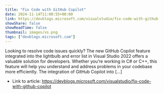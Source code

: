 ```yaml
---
title: "Fix Code with GitHub Copilot"
date: 2024-11-14T11:00:55+00:00
link: https://devblogs.microsoft.com/visualstudio/fix-code-with-github-copilot
showShare: false
showReadTime: false
thumbnail: images/vs.png
tags: ["devblogs.microsoft.com"]
---
```

Looking to resolve code issues quickly? The new GitHub Copilot feature integrated into the lightbulb and error list in Visual Studio 2022 offers a valuable solution for developers. Whether you’re working in C# or C++, this feature will help you understand and address problems in your codebase more efficiently. The integration of GitHub Copilot into […]

- Link to article: https://devblogs.microsoft.com/visualstudio/fix-code-with-github-copilot